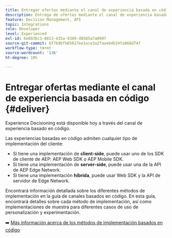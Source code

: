 ```yaml
---
title: Entregar ofertas mediante el canal de experiencia basada en código
description: Entrega de ofertas mediante el canal de experiencia basada en código.
feature: Decision Management, API
topic: Integrations
role: Developer
level: Experienced
exl-id: 6e603bc1-0813-435a-9349-d8585a7a0997
source-git-commit: 6f7b9bfb65617ee1ace3a2faaebdb24fa068d74f
workflow-type: tm+mt
source-wordcount: '136'
ht-degree: 10%

---
```


# Entregar ofertas mediante el canal de experiencia basada en código {#deliver}

Experience Decisioning está disponible hoy a través del canal de experiencia basado en código.

Las experiencias basadas en código admiten cualquier tipo de implementación del cliente:

* Si tiene una implementación de **client-side**, puede usar uno de los SDK de cliente de AEP: AEP Web SDK o AEP Mobile SDK.
* Si tiene una implementación de **server-side**, puede usar una de la API de AEP Edge Network.
* Si tiene una implementación **híbrida**, puede usar Web SDK y la API de servidor de Edge Network.

Encontrará información detallada sobre los diferentes métodos de implementación en la guía de canales basados en código. En esta guía, encontrará detalles sobre cada método de implementación, así como implementaciones de muestra para diferentes casos de uso de personalización y experimentación.

➡️ [Más información acerca de los métodos de implementación basados en código](../../code-based/code-based-implementation-samples.md)

